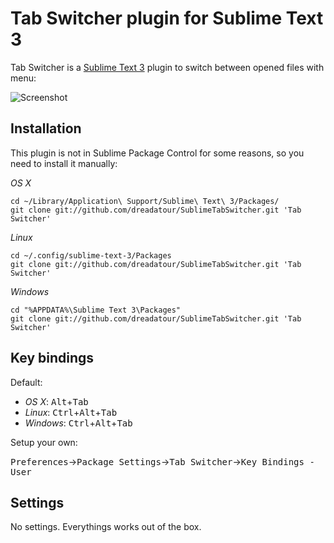 Tab Switcher plugin for Sublime Text 3
======================================

Tab Switcher is a [Sublime Text 3](http://www.sublimetext.com/3) plugin to switch between opened files with menu:

![Screenshot](https://habrastorage.org/files/819/694/28f/81969428fc9b4faea6477bb76311dd81.png)


Installation
------------

This plugin is not in Sublime Package Control for some reasons, so you need to install it manually:

*OS X*

    cd ~/Library/Application\ Support/Sublime\ Text\ 3/Packages/
    git clone git://github.com/dreadatour/SublimeTabSwitcher.git 'Tab Switcher'

*Linux*

    cd ~/.config/sublime-text-3/Packages
    git clone git://github.com/dreadatour/SublimeTabSwitcher.git 'Tab Switcher'

*Windows*

    cd "%APPDATA%\Sublime Text 3\Packages"
    git clone git://github.com/dreadatour/SublimeTabSwitcher.git 'Tab Switcher'


Key bindings
------------

Default:

* *OS X*: <kbd>Alt</kbd>+<kbd>Tab</kbd>
* *Linux*: <kbd>Ctrl</kbd>+<kbd>Alt</kbd>+<kbd>Tab</kbd>
* *Windows*: <kbd>Ctrl</kbd>+<kbd>Alt</kbd>+<kbd>Tab</kbd>

Setup your own:

<kbd>Preferences</kbd>-><kbd>Package Settings</kbd>-><kbd>Tab Switcher</kbd>-><kbd>Key Bindings - User</kbd>


Settings
--------

No settings. Everythings works out of the box.
